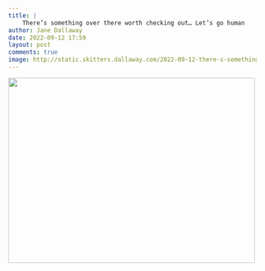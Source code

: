 ```yaml
---
title: |
    There’s something over there worth checking out… Let’s go human
author: Jane Dallaway
date: 2022-09-12 17:59
layout: post
comments: true
image: http://static.skitters.dallaway.com/2022-09-12-there-s-something-over-there-worth-checking-out-let-s-go-human-fullsize-0.jpeg
---
```


<a href="http://static.skitters.dallaway.com/2022-09-12-there-s-something-over-there-worth-checking-out-let-s-go-human-fullsize-0.jpeg"><img src="http://static.skitters.dallaway.com/2022-09-12-there-s-something-over-there-worth-checking-out-let-s-go-human-thumb-0.jpeg" width="500" height="375"></a>



